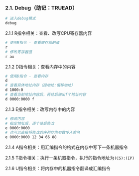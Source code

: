 ### 2.1. Debug（助记：TRUEAD）

```Bash
# 进入debug模式
debug
```

2.1.1 R指令相关：查看、改写CPU寄存器内容

```Bash
# 使用R指令 - 查看寄存器的值
r
# 修改寄存器值
r ax
```

2.1.2 D指令相关：查看内存中的内容

```Bash
# 使用D指令 - 查看内存
d
# 查看具体地址内存（段地址:偏移地址）
d 1000:0
# 查看当前地址内容后，再往后输出f个地址内容
d 0000:0000 f
```

2.1.3 E指令相关：改写内存中的内容

```Bash
# 修改内容
# 指定地址后，逐个往后修改
e 0000:0000
# 也可以直接将修改的序列作为参数传入命令
e 0000:0000 12 34 66 88
```

2.1.4 A指令相关：用汇编指令的格式在内存中写下一条机器指令

2.1.5 T指令相关：执行一条机器指令，执行的指令地址为`(CS):(IP)`

2.1.6 U指令相关：将内存中的机器指令翻译成汇编指令
